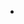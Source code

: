 - 

<!---
Kaz-perz/Kaz-perz is a ✨ special ✨ repository because its `README.md` (this file) appears on your GitHub profile.
You can click the Preview link to take a look at your changes.
--->
